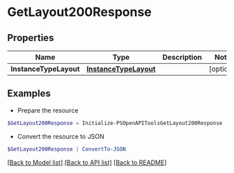 # GetLayout200Response
## Properties

Name | Type | Description | Notes
------------ | ------------- | ------------- | -------------
**InstanceTypeLayout** | [**InstanceTypeLayout**](InstanceTypeLayout.md) |  | [optional] 

## Examples

- Prepare the resource
```powershell
$GetLayout200Response = Initialize-PSOpenAPIToolsGetLayout200Response  -InstanceTypeLayout null
```

- Convert the resource to JSON
```powershell
$GetLayout200Response | ConvertTo-JSON
```

[[Back to Model list]](../README.md#documentation-for-models) [[Back to API list]](../README.md#documentation-for-api-endpoints) [[Back to README]](../README.md)

